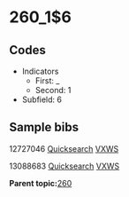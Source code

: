 # 260\_1$6

## Codes

-   Indicators
    -   First: \_
    -   Second: 1
-   Subfield: 6

## Sample bibs

12727046 [Quicksearch](https://search.library.yale.edu/catalog/12727046) [VXWS](http://prodorbis.library.yale.edu:7014/vxws/GetHoldingsService?bibId=12727046)

13088683 [Quicksearch](https://search.library.yale.edu/catalog/13088683) [VXWS](http://prodorbis.library.yale.edu:7014/vxws/GetHoldingsService?bibId=13088683)

**Parent topic:**[260](../../tags/260/260.md)

